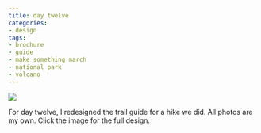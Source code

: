 ```yaml
---
title: day twelve
categories:
- design
tags:
- brochure
- guide
- make something march
- national park
- volcano
---
```


[![](03/12preview.png)](03/12sm.png)

For day twelve, I redesigned the trail guide for a hike we did. All photos are my own. Click the image for the full design.
